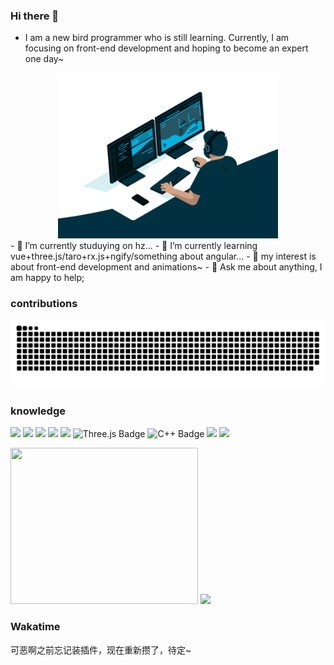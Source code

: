 ### Hi there 👋

- I am a new bird programmer who is still learning. Currently, I am focusing on front-end development and hoping to become an expert one day~

<div align="center">
  <img src="code.gif" width="70%">
</div>
<!--
**bluestudyhard/bluestudyhard** is a ✨ _special_ ✨ repository because its `README.md` (this file) appears on your GitHub profile.
-->
- 🔭 I’m currently studuying on hz...
- 🌱 I’m currently learning vue+three.js/taro+rx.js+ngify/something about angular...
- 🤔 my interest is about front-end development and animations~
- 💬 Ask me about anything, I am happy to help;

### contributions

![img](https://raw.githubusercontent.com/bluestudyhard/bluestudyhard/main/github-contribution-grid-snake.svg)

### knowledge

<span > <img src="https://img.shields.io/badge/-HTML5-E34F26?style=flat-square&logo=html5&logoColor=white" /> <img src="https://img.shields.io/badge/-CSS3-1572B6?style=flat-square&logo=css3" /> <img src="https://img.shields.io/badge/-JavaScript-oringe?style=flat-square&logo=javascript" /> <img src="https://camo.githubusercontent.com/93d5f331c22892dda02fa83b38023151c176f47cc2afc7033b55012172b2aeb1/68747470733a2f2f696d672e736869656c64732e696f2f62616467652f5675652e6a732d3446433038443f6c6f676f3d767565646f746a73266c6f676f436f6c6f723d666666267374796c653d666c6174"> <img src="https://img.shields.io/badge/Node.js-393?logo=nodedotjs&logoColor=fff&style=flat"> ![Three.js Badge](https://img.shields.io/badge/Three.js-092E20?logo=threedotjs&logoColor=fff&style=flat) ![C++ Badge](https://img.shields.io/badge/C%2B%2B-00599C?logo=cplusplus&logoColor=fff&style=flat) <img src="https://img.shields.io/badge/-Sass-ff5252?style=flat-square&logo=sass&logoColor=white" /> <img src="https://img.shields.io/badge/-UIdesign-bb5dff?style=flat-squarelogoColor=white" >
</span>

<div >
<img src="https://github-readme-stats.vercel.app/api/top-langs/?username=bluestudyhard&hide_title=true&hide_border=true&layout=compact&langs_count=6&text_color=000&icon_color=fff&bg_color=white" width=300 height=250 /> <img src="https://metrics.lecoq.io/bluestudyhard?template=classic&base=header%2C%20activity%2C%20community%2C%20repositories%2C%20metadata&base.indepth=false&base.hireable=false&base.skip=false&config.timezone=Asia%2FShanghai" width=250> </div>

### Wakatime

可恶啊之前忘记装插件，现在重新攒了，待定~
